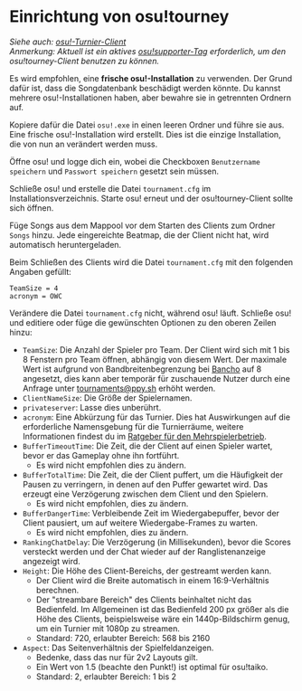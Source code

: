 # Einrichtung von osu!tourney

*Siehe auch: [osu!-Turnier-Client](/wiki/osu!_tournament_client)*\
*Anmerkung: Aktuell ist ein aktives [osu!supporter-Tag](/wiki/osu!supporter) erforderlich, um den osu!tourney-Client benutzen zu können.*

Es wird empfohlen, eine **frische osu!-Installation** zu verwenden. Der Grund dafür ist, dass die Songdatenbank beschädigt werden könnte. Du kannst mehrere osu!-Installationen haben, aber bewahre sie in getrennten Ordnern auf.

Kopiere dafür die Datei `osu!.exe` in einen leeren Ordner und führe sie aus. Eine frische osu!-Installation wird erstellt. Dies ist die einzige Installation, die von nun an verändert werden muss.

Öffne osu! und logge dich ein, wobei die Checkboxen `Benutzername speichern` und `Passwort speichern` gesetzt sein müssen.

Schließe osu! und erstelle die Datei `tournament.cfg` im Installationsverzeichnis. Starte osu! erneut und der osu!tourney-Client sollte sich öffnen.

Füge Songs aus dem Mappool vor dem Starten des Clients zum Ordner `Songs` hinzu. Jede eingereichte Beatmap, die der Client nicht hat, wird automatisch heruntergeladen.

Beim Schließen des Clients wird die Datei `tournament.cfg` mit den folgenden Angaben gefüllt:

```
TeamSize = 4
acronym = OWC
```

Verändere die Datei `tournament.cfg` nicht, während osu! läuft. Schließe osu! und editiere oder füge die gewünschten Optionen zu den oberen Zeilen hinzu:

- `TeamSize`: Die Anzahl der Spieler pro Team. Der Client wird sich mit 1 bis 8 Fenstern pro Team öffnen, abhängig von diesem Wert. Der maximale Wert ist aufgrund von Bandbreitenbegrenzung bei [Bancho](/wiki/Bancho_(server)) auf 8 angesetzt, dies kann aber temporär für zuschauende Nutzer durch eine Anfrage unter [tournaments@ppy.sh](mailto:tournaments@ppy.sh) erhöht werden.
- `ClientNameSize`: Die Größe der Spielernamen.
- `privateserver`: Lasse dies unberührt.
- `acronym`: Eine Abkürzung für das Turnier. Dies hat Auswirkungen auf die erforderliche Namensgebung für die Turnierräume, weitere Informationen findest du im [Ratgeber für den Mehrspielerbetrieb](/wiki/osu!_tournament_client/osu!tourney/Multiplayer_usage).
- `BufferTimeoutTime`: Die Zeit, die der Client auf einen Spieler wartet, bevor er das Gameplay ohne ihn fortführt.
  - Es wird nicht empfohlen dies zu ändern.
- `BufferTotalTime`: Die Zeit, die der Client puffert, um die Häufigkeit der Pausen zu verringern, in denen auf den Puffer gewartet wird. Das erzeugt eine Verzögerung zwischen dem Client und den Spielern.
  - Es wird nicht empfohlen, dies zu ändern.
- `BufferDangerTime`: Verbleibende Zeit im Wiedergabepuffer, bevor der Client pausiert, um auf weitere Wiedergabe-Frames zu warten.
  - Es wird nicht empfohlen, dies zu ändern.
- `RankingChatDelay`: Die Verzögerung (in Millisekunden), bevor die Scores versteckt werden und der Chat wieder auf der Ranglistenanzeige angezeigt wird.
- `Height`: Die Höhe des Client-Bereichs, der gestreamt werden kann.
  - Der Client wird die Breite automatisch in einem 16:9-Verhältnis berechnen.
  - Der "streambare Bereich" des Clients beinhaltet nicht das Bedienfeld. Im Allgemeinen ist das Bedienfeld 200 px größer als die Höhe des Clients, beispielsweise wäre ein 1440p-Bildschirm genug, um ein Turnier mit 1080p zu streamen.
  - Standard: 720, erlaubter Bereich: 568 bis 2160
- `Aspect`: Das Seitenverhältnis der Spielfeldanzeigen.
  - Bedenke, dass das nur für 2v2 Layouts gilt.
  - Ein Wert von 1.5 (beachte den Punkt!) ist optimal für osu!taiko.
  - Standard: 2, erlaubter Bereich: 1 bis 2
